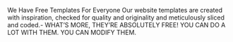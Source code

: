 We Have Free Templates For Everyone
Our website templates are created with inspiration, checked for quality and originality and meticulously sliced and coded.-
WHAT’S MORE, THEY’RE ABSOLUTELY FREE! 
YOU CAN DO A LOT WITH THEM. YOU CAN MODIFY THEM.
